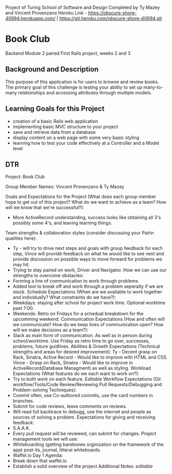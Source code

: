 Project of Turing School of Software and Design
Completed by Ty Mazey and Vincent Provenzano
Heroku Link - https://obscure-shore-40694.herokuapp.com/ | https://git.heroku.com/obscure-shore-40694.git

# Book Club

Backend Module 2 paired First Rails project, weeks 2 and 3


## Background and Description

This purpose of this application is for users to browse and review books. The primary goal of this challenge is testing your ability to set up many-to-many relationships and accessing attributes through multiple models.


## Learning Goals for this Project

- creation of a basic Rails web application
- implementing basic MVC structure to your project
- save and retrieve data from a database
- display content on a web page with some very basic styling
- learning how to test your code effectively at a Controller and a Model level

## DTR

Project: Book Club

Group Member Names: Vincent Provenzano & Ty Mazey

Goals and Expectations for the Project (What does each group member hope to get out of this project? What do we want to achieve as a team? How will we know that we're successful?):
- More ActiveRecord understanding, success looks like obtaining all 3's possibly some 4's, and leaving learning things.

Team strengths & collaboration styles (consider discussing your Pairin qualities here):
- Ty - will try to drive next steps and goals with group feedback for each step, Vince will provide feedback on what he would like to see next and provide discussion on possible ways to move forward for problems we may hit.
- Trying to stay paired on work, Driver and Navigator.
How we can use our strengths to overcome obstacles:
- Forming a line of communication to work through problems.
- Added tool to break off and work through a problem seperatly if we are stuck.
Schedule Expectations (When are we available to work together and individually? What constraints do we have?):
- Weekdays: staying after school for project work time. Optional worktime past 7:00.
- Weekends: Retro on Fridays for a schedual breakdown for the upcomming weekend.
Communication Expectations (How and often will we communicate? How do we keep lines of communication open? How will we make decisions as a team?):
- Slack as main form of communication. As well as in person during school/worktime. Use Friday as retro time to go over, successes, problems, future guidlines.
Abilities & Growth Expectations (Technical strengths and areas for desired improvement):
Ty - Decent grasp on Rack, Sinatra, Active Record - Would like to improve with HTML and CSS
Vince - Grasp on Rack, Sinatra - Would like to improve in ActiveRecord(Database Managment) as well as styling.
Workload Expectations (What features do we each want to work on?):
- Try to both work on each feature. *Editable*
Workflow Expectations (Git workflow/Tools/Code Review/Reviewing Pull Requests/Debugging and Problem-solving Techniques):
- Commit often, use Co-authored commits, use the card numbers in branches.
- Submit for code reviews, leave comments on reviews.
- Will read full backtrace to debugg, use the internet and people as sources of solving a problem.
Expectations for giving and receiving feedback:
- S.A.A.K.
- Every pull request will be reviewed, can submit for changes.
Project management tools we will use:
- Whiteboarding (getting barebones orginization on the framework of the app) post-its, journal, litteral whiteboards.
- Waffel.io
Day 1 Agenda:
- Break down that waffel.io
- Establish a solid overview of the project
Additional Notes: *editable*
